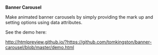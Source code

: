 __Banner Carousel__

Make animated banner carousels by simply providing the mark up and setting options using data attributes.

See the demo here:

http://htmlpreview.github.io/?https://github.com/tomkingston/banner-carousel/blob/master/demo.html
